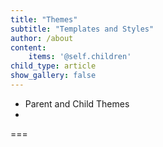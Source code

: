 ```yaml
---
title: "Themes"
subtitle: "Templates and Styles"
author: /about
content:
    items: '@self.children'
child_type: article
show_gallery: false
---
```


- Parent and Child Themes
- 

===
